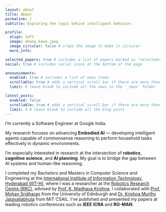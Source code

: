 ```yaml
---
layout: about
title: About
permalink: /
subtitle: Exploring the logic behind intelligent behavior.

profile:
  align: left
  image: ahana_kawa.jpeg
  image_circular: false # crops the image to make it circular
  more_info: 

selected_papers: true # includes a list of papers marked as "selected={true}"
social: true # includes social icons at the bottom of the page

announcements:
  enabled: true # includes a list of news items
  scrollable: true # adds a vertical scroll bar if there are more than 3 news items
  limit: # leave blank to include all the news in the `_news` folder

latest_posts:
  enabled: false
  scrollable: true # adds a vertical scroll bar if there are more than 3 new posts items
  limit: 3 # leave blank to include all the blog posts
---
```


I’m currently a Software Engineer at Google India.

My research focuses on advancing <b>Embodied AI</b> — developing intelligent agents capable of commonsense reasoning to perform household tasks effectively in dynamic environments.

I’m especially interested in research at the intersection of <b>robotics</b>, <b>cognitive science</b>, and <b>AI planning</b>. My goal is to bridge the gap between AI systems and human-like reasoning.

I completed my Bachelors and Masters in Computer Science and Engineering at the <a href="https://www.iiit.ac.in/">International Institute of Information Technology, Hyderabad (IIIT-H)</a>, where I was a researcher at the <a href="https://robotics.iiit.ac.in/">Robotics Research Centre (RRC)</a>, advised by <a href="https://faculty.iiit.ac.in/~mkrishna/">Prof. K. Madhava Krishna</a>. I collaborated with <a href="https://homepages.inf.ed.ac.uk/msridhar/">Prof. Mohan Sridharan</a> from the University of Edinburgh and <a href="https://krrish94.github.io/">Dr. Krishna Murthy Jatavallabhula</a> from MIT CSAIL. I’ve published and presented my papers at leading robotics conferences such as <b>IEEE ICRA</b> and <b>RO-MAN</b>. 